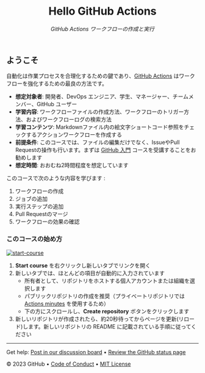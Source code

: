 <header>

# Hello GitHub Actions

_GitHub Actions ワークフローの作成と実行_

</header>

## ようこそ

自動化は作業プロセスを合理化するための鍵であり、[GitHub Actions](https://docs.github.com/actions) はワークフローを強化するための最良の方法です。

- **想定対象者**: 開発者、DevOps エンジニア、学生、マネージャー、チームメンバー、GitHub ユーザー
- **学習内容**: ワークフローファイルの作成方法、ワークフローのトリガー方法、およびワークフローログの検索方法
- **学習コンテンツ**: Markdownファイル内の絵文字ショートコード参照をチェックするアクションワークフローを作成する
- **前提条件**: このコースでは、ファイルの編集だけでなく、IssueやPull Requestの操作も行います。まずは [GitHub 入門](https://github.com/skills/introduction-to-github) コースを受講することをお勧めします
- **想定時間**: おおむね2時間程度を想定しています

このコースで次のような内容を学びます :

1. ワークフローの作成
2. ジョブの追加
3. 実行ステップの追加
4. Pull Requestのマージ
5. ワークフローの効果の確認

### このコースの始め方

[![start-course](https://user-images.githubusercontent.com/1221423/235727646-4a590299-ffe5-480d-8cd5-8194ea184546.svg)](https://github.com/new?template_owner=matakaha&template_name=hello-github-actions-jp&owner=%40me&name=skills-hello-github-actions-jp&description=My+clone+repository&visibility=public)

1. **Start course** を右クリックし新しいタブでリンクを開く
2. 新しいタブでは、ほとんどの項目が自動的に入力されています
   - 所有者として、リポジトリをホストする個人アカウントまたは組織を選択します
   - パブリックリポジトリの作成を推奨（プライベートリポジトリでは [Actions minutes](https://docs.github.com/en/billing/managing-billing-for-github-actions/about-billing-for-github-actions) を使用するため）
   - 下の方にスクロールし、**Create repository** ボタンをクリックします
3. 新しいリポジトリが作成されたら、約20秒待ってからページを更新(リロード)します。新しいリポジトリの README に記載されている手順に従ってください

<footer>

---

Get help: [Post in our discussion board](https://github.com/orgs/skills/discussions/categories/hello-github-actions) &bull; [Review the GitHub status page](https://www.githubstatus.com/)

&copy; 2023 GitHub &bull; [Code of Conduct](https://www.contributor-covenant.org/version/2/1/code_of_conduct/code_of_conduct.md) &bull; [MIT License](https://gh.io/mit)

</footer>
